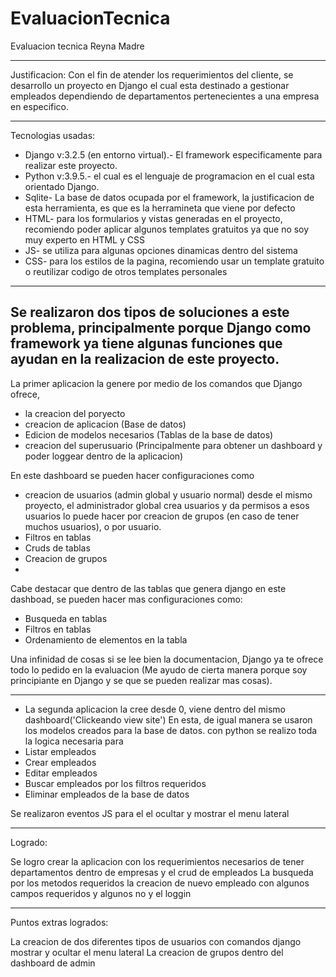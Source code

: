 # EvaluacionTecnica
Evaluacion tecnica Reyna Madre
__________________________________________________________________________________________________________
Justificacion:
Con el fin de atender los requerimientos del cliente, se desarrollo un proyecto en Django el cual esta destinado a gestionar empleados dependiendo de departamentos pertenecientes a una empresa en especifico.

__________________________________________________________________________________________________________
Tecnologias usadas:
- Django v:3.2.5 (en entorno virtual).- El framework especificamente para realizar este proyecto.
- Python v:3.9.5.- el cual es el lenguaje de programacion en el cual esta orientado Django.
- Sqlite- La base de datos ocupada por el framework, la justificacion de esta herramienta, es que es la herramineta que viene por defecto
- HTML- para los formularios y vistas generadas en el proyecto, recomiendo poder aplicar algunos templates gratuitos ya que no soy muy experto en HTML y CSS
- JS- se utiliza para algunas opciones dinamicas dentro del sistema
- CSS- para los estilos de la pagina, recomiendo usar un template gratuito o reutilizar codigo de otros templates personales

__________________________________________________________________________________________________________
Se realizaron dos tipos de soluciones a este problema, principalmente porque Django como framework ya tiene algunas funciones que ayudan en la realizacion de este proyecto.
---------------------------------------------------------------------------------------------
La primer aplicacion la genere por medio de los comandos que Django ofrece,
- la creacion del poryecto
- creacion de aplicacion (Base de datos)
- Edicion de modelos necesarios (Tablas de la base de datos)
- creacion del superusuario (Principalmente para obtener un dashboard y poder loggear dentro de la aplicacion)

En este dashboard se pueden hacer configuraciones como
- creacion de usuarios (admin global y usuario normal) desde el mismo proyecto, el administrador global crea usuarios y da permisos a esos usuarios
  lo puede hacer por creacion de grupos (en caso de tener muchos usuarios), o por usuario.
- Filtros en tablas
- Cruds de tablas
- Creacion de grupos
- 
Cabe destacar que dentro de las tablas que genera django en este dashboad, se pueden hacer mas configuraciones como:
- Busqueda en tablas
- Filtros en tablas
- Ordenamiento de elementos en la tabla

Una infinidad de cosas si se lee bien la documentacion, Django ya te ofrece todo lo pedido en la evaluacion (Me ayudo de cierta manera porque soy principiante en Django y se que se pueden realizar mas cosas).

--------------------------------------------------------------------------------------------------
- La segunda aplicacion la cree desde 0, viene dentro del mismo dashboard('Clickeando view site')
En esta, de igual manera se usaron los modelos creados para la base de datos.
con python se realizo toda la logica necesaria para
- Listar empleados
- Crear empleados
- Editar empleados
- Buscar empleados por los filtros requeridos
- Eliminar empleados de la base de datos

Se realizaron eventos JS para el el ocultar y mostrar el menu lateral

__________________________________________________________________________________________________________
Logrado:

Se logro crear la aplicacion con los requerimientos necesarios de tener departamentos dentro de empresas y el crud de empleados
La busqueda por los metodos requeridos
la creacion de nuevo empleado con algunos campos requeridos y algunos no
y el loggin

__________________________________________________________________________________________________________
Puntos extras logrados:

La creacion de dos diferentes tipos de usuarios con comandos django
mostrar y ocultar el menu lateral
La creacion de grupos dentro del dashboard de admin


